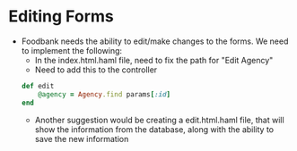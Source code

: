 # Editing Forms
  * Foodbank needs the ability to edit/make changes to the forms. We need to implement the following:
    * In the index.html.haml file, need to fix the path for "Edit Agency"
    * Need to add this to the controller
    ```ruby
    def edit
        @agency = Agency.find params[:id]
    end
    ```
    * Another suggestion would be creating a edit.html.haml file, that will show the information from the database, along with the ability to save the new information
